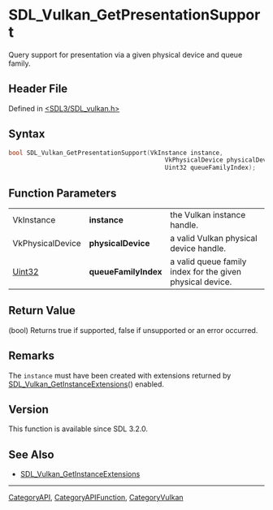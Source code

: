 # SDL_Vulkan_GetPresentationSupport

Query support for presentation via a given physical device and queue family.

## Header File

Defined in [<SDL3/SDL_vulkan.h>](https://github.com/libsdl-org/SDL/blob/main/include/SDL3/SDL_vulkan.h)

## Syntax

```c
bool SDL_Vulkan_GetPresentationSupport(VkInstance instance,
                                           VkPhysicalDevice physicalDevice,
                                           Uint32 queueFamilyIndex);
```

## Function Parameters

|                  |                      |                                                           |
| ---------------- | -------------------- | --------------------------------------------------------- |
| VkInstance       | **instance**         | the Vulkan instance handle.                               |
| VkPhysicalDevice | **physicalDevice**   | a valid Vulkan physical device handle.                    |
| [Uint32](Uint32) | **queueFamilyIndex** | a valid queue family index for the given physical device. |

## Return Value

(bool) Returns true if supported, false if unsupported or an error
occurred.

## Remarks

The `instance` must have been created with extensions returned by
[SDL_Vulkan_GetInstanceExtensions](SDL_Vulkan_GetInstanceExtensions)()
enabled.

## Version

This function is available since SDL 3.2.0.

## See Also

- [SDL_Vulkan_GetInstanceExtensions](SDL_Vulkan_GetInstanceExtensions)






----
[CategoryAPI](CategoryAPI), [CategoryAPIFunction](CategoryAPIFunction), [CategoryVulkan](CategoryVulkan)

